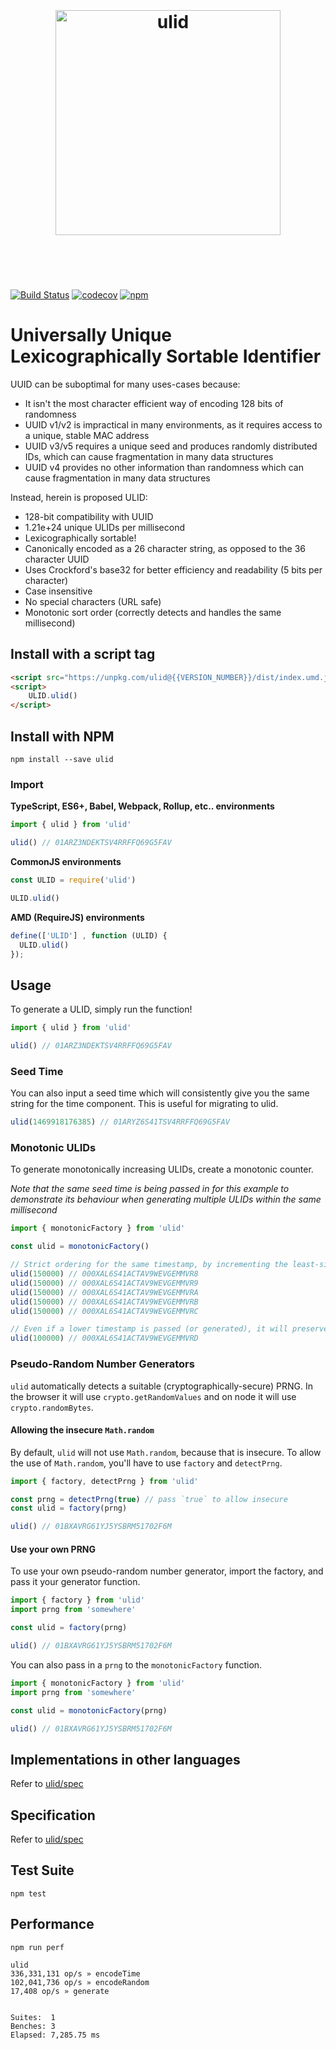 <h1 align="center">
	<br>
	<br>
	<img width="360" src="logo.png" alt="ulid">
	<br>
	<br>
	<br>
</h1>

[![Build Status](https://travis-ci.org/ulid/javascript.svg?branch=master)](https://travis-ci.org/ulid/javascript) [![codecov](https://codecov.io/gh/ulid/javascript/branch/master/graph/badge.svg)](https://codecov.io/gh/ulid/javascript)
[![npm](https://img.shields.io/npm/dm/localeval.svg)](https://www.npmjs.com/package/ulid)

# Universally Unique Lexicographically Sortable Identifier

UUID can be suboptimal for many uses-cases because:

- It isn't the most character efficient way of encoding 128 bits of randomness
- UUID v1/v2 is impractical in many environments, as it requires access to a unique, stable MAC address
- UUID v3/v5 requires a unique seed and produces randomly distributed IDs, which can cause fragmentation in many data structures
- UUID v4 provides no other information than randomness which can cause fragmentation in many data structures

Instead, herein is proposed ULID:

- 128-bit compatibility with UUID
- 1.21e+24 unique ULIDs per millisecond
- Lexicographically sortable!
- Canonically encoded as a 26 character string, as opposed to the 36 character UUID
- Uses Crockford's base32 for better efficiency and readability (5 bits per character)
- Case insensitive
- No special characters (URL safe)
- Monotonic sort order (correctly detects and handles the same millisecond)

## Install with a script tag

```html
<script src="https://unpkg.com/ulid@{{VERSION_NUMBER}}/dist/index.umd.js"></script>
<script>
    ULID.ulid()
</script>
```

## Install with NPM

```
npm install --save ulid
```

### Import

**TypeScript, ES6+, Babel, Webpack, Rollup, etc.. environments**
```javascript
import { ulid } from 'ulid'

ulid() // 01ARZ3NDEKTSV4RRFFQ69G5FAV
```

**CommonJS environments**
```javascript
const ULID = require('ulid')

ULID.ulid()
```

**AMD (RequireJS) environments**
```javascript
define(['ULID'] , function (ULID) {
  ULID.ulid()
});
```

## Usage

To generate a ULID, simply run the function!

```javascript
import { ulid } from 'ulid'

ulid() // 01ARZ3NDEKTSV4RRFFQ69G5FAV
```

### Seed Time

You can also input a seed time which will consistently give you the same string for the time component. This is useful for migrating to ulid.

```javascript
ulid(1469918176385) // 01ARYZ6S41TSV4RRFFQ69G5FAV
```

### Monotonic ULIDs

To generate monotonically increasing ULIDs, create a monotonic counter.

*Note that the same seed time is being passed in for this example to demonstrate its behaviour when generating multiple ULIDs within the same millisecond*

```javascript
import { monotonicFactory } from 'ulid'

const ulid = monotonicFactory()

// Strict ordering for the same timestamp, by incrementing the least-significant random bit by 1
ulid(150000) // 000XAL6S41ACTAV9WEVGEMMVR8
ulid(150000) // 000XAL6S41ACTAV9WEVGEMMVR9
ulid(150000) // 000XAL6S41ACTAV9WEVGEMMVRA
ulid(150000) // 000XAL6S41ACTAV9WEVGEMMVRB
ulid(150000) // 000XAL6S41ACTAV9WEVGEMMVRC

// Even if a lower timestamp is passed (or generated), it will preserve sort order
ulid(100000) // 000XAL6S41ACTAV9WEVGEMMVRD
```

### Pseudo-Random Number Generators

`ulid` automatically detects a suitable (cryptographically-secure) PRNG. In the browser it will use `crypto.getRandomValues` and on node it will use `crypto.randomBytes`.

#### Allowing the insecure `Math.random`

By default, `ulid` will not use `Math.random`, because that is insecure. To allow the use of `Math.random`, you'll have to use `factory` and `detectPrng`.

```javascript
import { factory, detectPrng } from 'ulid'

const prng = detectPrng(true) // pass `true` to allow insecure
const ulid = factory(prng)

ulid() // 01BXAVRG61YJ5YSBRM51702F6M
```

#### Use your own PRNG

To use your own pseudo-random number generator, import the factory, and pass it your generator function.

```javascript
import { factory } from 'ulid'
import prng from 'somewhere'

const ulid = factory(prng)

ulid() // 01BXAVRG61YJ5YSBRM51702F6M
```

You can also pass in a `prng` to the `monotonicFactory` function.

```javascript
import { monotonicFactory } from 'ulid'
import prng from 'somewhere'

const ulid = monotonicFactory(prng)

ulid() // 01BXAVRG61YJ5YSBRM51702F6M
```

## Implementations in other languages

Refer to [ulid/spec](https://github.com/ulid/spec)

## Specification

Refer to [ulid/spec](https://github.com/ulid/spec)

## Test Suite

```
npm test
```

## Performance

```
npm run perf
```

```
ulid
336,331,131 op/s » encodeTime
102,041,736 op/s » encodeRandom
17,408 op/s » generate


Suites:  1
Benches: 3
Elapsed: 7,285.75 ms
```

